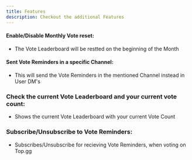 ```yaml
---
title: Features
description: Checkout the additional Features
---
```

#### Enable/Disable Monthly Vote reset:
- The Vote Leaderboard will be restted on the beginning of the Month
<command message = "%votesetup monthlyreset enable/disable" slash = "/vote setup monthlyreset enable/disable" description = "Enables/Disables Monthly Vote Reset, which also resets the Vote Counts of each Member." permissions = "MANAGE_SERVER"/>

#### Sent Vote Reminders in a specific Channel:
- This will send the Vote Reminders in the mentioned Channel instead in User DM's
<command message = "%votesetup remindchannel <#channel>" slash = "/vote setup remindchannel [channel]" description = "Sends the Vote Remind Messages in a specific Channel instead on DM's" permissions = "MANAGE_SERVER"/>

### Check the current Vote Leaderboard and your current vote count:
- Shows the current Vote Leaderboard with your current Vote Count
<command message = "%votelb" slash = "/vote stats" description = "Shows the current Vote Leaderboard with your current Vote Count"/>

### Subscribe/Unsubscribe to Vote Reminders:
- Subscribes/Unsubscribe for recieving Vote Reminders, when voting on Top.gg
<command message = "%voteremind" slash = "/vote remind" description = "Subscribes/Unsubscribe for recieving Vote Reminders, when voting on Top.gg"/>